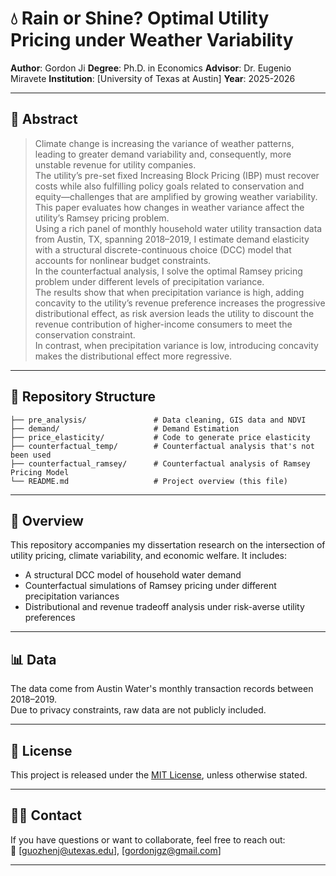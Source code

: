 # 💧 Rain or Shine? Optimal Utility Pricing under Weather Variability

**Author**: Gordon Ji
**Degree**: Ph.D. in Economics
**Advisor**: Dr. Eugenio Miravete
**Institution**: [University of Texas at Austin]
**Year**: 2025-2026

---

## 📄 Abstract

> Climate change is increasing the variance of weather patterns, leading to greater demand variability and, consequently, more unstable revenue for utility companies.  
> The utility’s pre-set fixed Increasing Block Pricing (IBP) must recover costs while also fulfilling policy goals related to conservation and equity—challenges that are amplified by growing weather variability.  
> This paper evaluates how changes in weather variance affect the utility’s Ramsey pricing problem.  
> Using a rich panel of monthly household water utility transaction data from Austin, TX, spanning 2018–2019, I estimate demand elasticity with a structural discrete-continuous choice (DCC) model that accounts for nonlinear budget constraints.  
> In the counterfactual analysis, I solve the optimal Ramsey pricing problem under different levels of precipitation variance.  
> The results show that when precipitation variance is high, adding concavity to the utility’s revenue preference increases the progressive distributional effect, as risk aversion leads the utility to discount the revenue contribution of higher-income consumers to meet the conservation constraint.  
> In contrast, when precipitation variance is low, introducing concavity makes the distributional effect more regressive.

---
## 📂 Repository Structure

```text
├── pre_analysis/               # Data cleaning, GIS data and NDVI
├── demand/                     # Demand Estimation
├── price_elasticity/           # Code to generate price elasticity
├── counterfactual_temp/        # Counterfactual analysis that's not been used
├── counterfactual_ramsey/      # Counterfactual analysis of Ramsey Pricing Model
└── README.md                   # Project overview (this file)
```
---

## 🧠 Overview

This repository accompanies my dissertation research on the intersection of utility pricing, climate variability, and economic welfare. It includes:

- A structural DCC model of household water demand
- Counterfactual simulations of Ramsey pricing under different precipitation variances
- Distributional and revenue tradeoff analysis under risk-averse utility preferences

---

## 📊 Data

The data come from Austin Water's monthly transaction records between 2018–2019.  
Due to privacy constraints, raw data are not publicly included.  

---

## 📝 License

This project is released under the [MIT License](LICENSE), unless otherwise stated.


---

## 🙋‍♂️ Contact

If you have questions or want to collaborate, feel free to reach out:  
📧 [guozhenj@utexas.edu], [gordonjgz@gmail.com]

---
